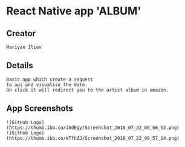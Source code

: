 # React Native app 'ALBUM'

## Creator 
    Mariyan Iliev
## Details
    Basic app which create a request 
    to api and visualise the date.
    On click it will redirect you to the artist album in amazon.
## App Screenshots
    ![GitHub Logo](https://thumb.ibb.co/i0dEgy/Screenshot_2018_07_22_08_56_53.png)
    ![GitHub Logo](https://thumb.ibb.co/mTfhZJ/Screenshot_2018_07_22_08_57_14.png)
